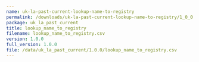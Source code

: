```yaml
---
name: uk-la-past-current-lookup-name-to-registry
permalink: /downloads/uk-la-past-current-lookup-name-to-registry/1_0_0
package: uk_la_past_current
title: lookup_name_to_registry
filename: lookup_name_to_registry.csv
version: 1.0.0
full_version: 1.0.0
file: /data/uk_la_past_current/1.0.0/lookup_name_to_registry.csv
---
```

